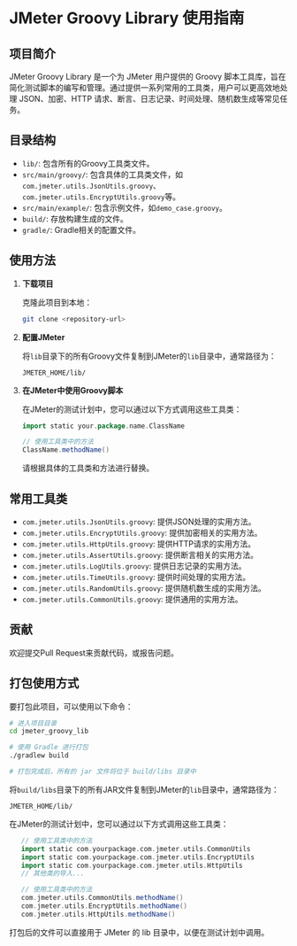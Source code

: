 # JMeter Groovy Library 使用指南

## 项目简介

JMeter Groovy Library 是一个为 JMeter 用户提供的 Groovy 脚本工具库，旨在简化测试脚本的编写和管理。通过提供一系列常用的工具类，用户可以更高效地处理 JSON、加密、HTTP 请求、断言、日志记录、时间处理、随机数生成等常见任务。

## 目录结构

- `lib/`: 包含所有的Groovy工具类文件。
- `src/main/groovy/`: 包含具体的工具类文件，如`com.jmeter.utils.JsonUtils.groovy`、`com.jmeter.utils.EncryptUtils.groovy`等。
- `src/main/example/`: 包含示例文件，如`demo_case.groovy`。
- `build/`: 存放构建生成的文件。
- `gradle/`: Gradle相关的配置文件。

## 使用方法

1. **下载项目**
   
   克隆此项目到本地：
   ```bash
   git clone <repository-url>
   ```

2. **配置JMeter**

   将`lib`目录下的所有Groovy文件复制到JMeter的`lib`目录中，通常路径为：
   ```
   JMETER_HOME/lib/
   ```

3. **在JMeter中使用Groovy脚本**

   在JMeter的测试计划中，您可以通过以下方式调用这些工具类：
   
   ```groovy
   import static your.package.name.ClassName
   
   // 使用工具类中的方法
   ClassName.methodName()
   ```

   请根据具体的工具类和方法进行替换。

## 常用工具类

- `com.jmeter.utils.JsonUtils.groovy`: 提供JSON处理的实用方法。
- `com.jmeter.utils.EncryptUtils.groovy`: 提供加密相关的实用方法。
- `com.jmeter.utils.HttpUtils.groovy`: 提供HTTP请求的实用方法。
- `com.jmeter.utils.AssertUtils.groovy`: 提供断言相关的实用方法。
- `com.jmeter.utils.LogUtils.groovy`: 提供日志记录的实用方法。
- `com.jmeter.utils.TimeUtils.groovy`: 提供时间处理的实用方法。
- `com.jmeter.utils.RandomUtils.groovy`: 提供随机数生成的实用方法。
- `com.jmeter.utils.CommonUtils.groovy`: 提供通用的实用方法。

## 贡献

欢迎提交Pull Request来贡献代码，或报告问题。

## 打包使用方式

要打包此项目，可以使用以下命令：

```bash
# 进入项目目录
cd jmeter_groovy_lib

# 使用 Gradle 进行打包
./gradlew build

# 打包完成后，所有的 jar 文件将位于 build/libs 目录中
```

将`build/libs`目录下的所有JAR文件复制到JMeter的`lib`目录中，通常路径为：
```
JMETER_HOME/lib/
```
在JMeter的测试计划中，您可以通过以下方式调用这些工具类：
```groovy
   // 使用工具类中的方法
   import static com.yourpackage.com.jmeter.utils.CommonUtils
   import static com.yourpackage.com.jmeter.utils.EncryptUtils
   import static com.yourpackage.com.jmeter.utils.HttpUtils
   // 其他类的导入...

   // 使用工具类中的方法
   com.jmeter.utils.CommonUtils.methodName()
   com.jmeter.utils.EncryptUtils.methodName()
   com.jmeter.utils.HttpUtils.methodName()
```

打包后的文件可以直接用于 JMeter 的 lib 目录中，以便在测试计划中调用。 